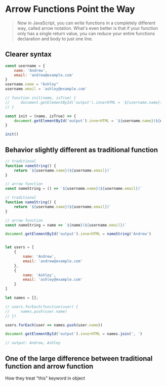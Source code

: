 # Arrow Functions Point the Way

> Now in JavaScript, you can write functions in a completely different way, called arrow notation. What's even better is that if your function only has a single return value, you can reduce your entire functions declaration and body to just one line.

## Clearer syntax

```JavaScript
const username = {
    name: 'Andrew',
    email: 'andrew@example.com'
}
username.name = "Ashley"
username.email = 'ashley@example.com'

// function init(name, isTrue) {
//     document.getElementById('output').innerHTML = `${username.name}(${username.email})` 
// }

const init = (name, isTrue) => {
    document.getElementById('output').innerHTML = `${username.name}(${username.email})`
}

init()
```

## Behavior slightly different as traditional function

```JavaScript
// traditional
function nameString() {
    return `${username.name}(${username.email})`
}

// arrow function
const nameString = () => `${username.name}(${username.email})`
```

```JavaScript
// traditional
function nameString() {
    return `${username.name}(${username.email})`
}

// arrow function
const nameString = name => `${name}(${username.email})`

document.getElementById('output').innerHTML = nameString('Andrew')
```

```JavaScript

let users = [
    {
        name: 'Andrew',
        email: 'andrew@example.com'
    },
    {
        name: 'Ashley',
        email: 'ashley@example.com'
    }
]

let names = [];

// users.forEach(function(user) {
//     names.push(user.name)
// })

users.forEach(user => names.push(user.name))

document.getElementById('output').innerHTML = names.join(', ')

// output: Andrew, Ashley
```

## One of the large difference between traditional function and arrow function

How they treat "this" keyword in object
